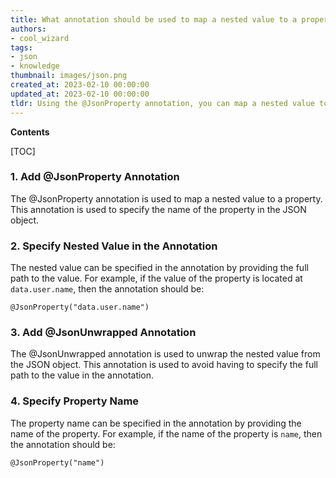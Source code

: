 ```yaml
---
title: What annotation should be used to map a nested value to a property in jackson?
authors:
- cool_wizard
tags:
- json
- knowledge
thumbnail: images/json.png
created_at: 2023-02-10 00:00:00
updated_at: 2023-02-10 00:00:00
tldr: Using the @JsonProperty annotation, you can map a nested value to a property in the JSON object.
---
```


**Contents**

[TOC]

### 1. Add @JsonProperty Annotation

The @JsonProperty annotation is used to map a nested value to a property. This annotation is used to specify the name of the property in the JSON object.

### 2. Specify Nested Value in the Annotation

The nested value can be specified in the annotation by providing the full path to the value. For example, if the value of the property is located at `data.user.name`, then the annotation should be:

`@JsonProperty("data.user.name")`

### 3. Add @JsonUnwrapped Annotation

The @JsonUnwrapped annotation is used to unwrap the nested value from the JSON object. This annotation is used to avoid having to specify the full path to the value in the annotation.

### 4. Specify Property Name

The property name can be specified in the annotation by providing the name of the property. For example, if the name of the property is `name`, then the annotation should be:

`@JsonProperty("name")`
